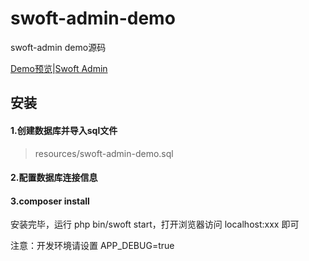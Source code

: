 # swoft-admin-demo
swoft-admin demo源码

[Demo预览](http://103.45.104.52:8000)|[Swoft Admin](https://github.com/jqhph/swoft-admin)


## 安装
#### 1.创建数据库并导入sql文件
>  resources/swoft-admin-demo.sql

#### 2.配置数据库连接信息

#### 3.composer install

安装完毕，运行 php bin/swoft start，打开浏览器访问 localhost:xxx 即可

注意：开发环境请设置 APP_DEBUG=true  

